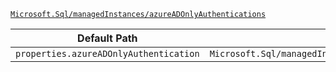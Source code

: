 [`Microsoft.Sql/managedInstances/azureADOnlyAuthentications`](https://docs.microsoft.com/en-us/azure/templates/microsoft.sql/managedinstances/azureadonlyauthentications)

| Default Path | Alias |
|---|---|
| `properties.azureADOnlyAuthentication` | `Microsoft.Sql/managedInstances/azureADOnlyAuthentications/azureADOnlyAuthentication` |

